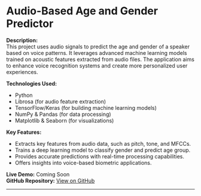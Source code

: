 # Audio-Based Age and Gender Predictor

**Description:**  
This project uses audio signals to predict the age and gender of a speaker based on voice patterns. It leverages advanced machine learning models trained on acoustic features extracted from audio files. The application aims to enhance voice recognition systems and create more personalized user experiences.

**Technologies Used:**  
- Python  
- Librosa (for audio feature extraction)  
- TensorFlow/Keras (for building machine learning models)  
- NumPy & Pandas (for data processing)  
- Matplotlib & Seaborn (for visualizations)  

**Key Features:**  
- Extracts key features from audio data, such as pitch, tone, and MFCCs.  
- Trains a deep learning model to classify gender and predict age group.  
- Provides accurate predictions with real-time processing capabilities.  
- Offers insights into voice-based biometric applications.

**Live Demo:** Coming Soon  
**GitHub Repository:** [View on GitHub](link-to-your-repository-if-any)

---
